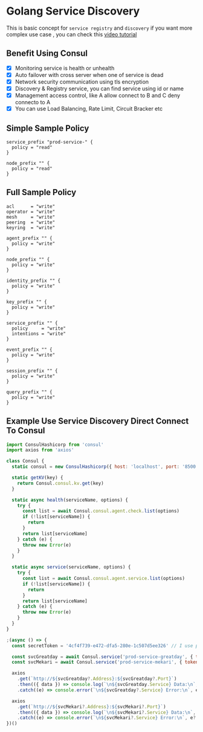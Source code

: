 # Golang Service Discovery

This is basic concept for `service registry` and `discovery` if you want more complex use case , you can check this [video tutorial](https://www.youtube.com/watch?v=s3I1kKKfjtQ) 

## Benefit Using Consul

- [X] Monitoring service is health or unhealth 
- [X] Auto failover with cross server when one of service is dead 
- [X] Network security communication using tls encryption
- [X] Discovery & Registry service, you can find service using id or name
- [x] Management access control, like A allow connect to B and C deny connecto to A 
- [X] You can use Load Balancing, Rate Limit, Circuit Bracker etc

## Simple Sample Policy

```hcl
service_prefix "prod-service-" {
  policy = "read"
}

node_prefix "" {
  policy = "read"
}
```

## Full Sample Policy

```hcl
acl      = "write"
operator = "write"
mesh     = "write"
peering  = "write"
keyring  = "write"

agent_prefix "" {
  policy = "write"
}

node_prefix "" {
  policy = "write"
}

identity_prefix "" {
  policy = "write"
}

key_prefix "" {
  policy = "write"
}

service_prefix "" {
  policy     = "write"
  intentions = "write"
}

event_prefix "" {
  policy = "write"
}

session_prefix "" {
  policy = "write"
}

query_prefix "" {
  policy = "write"
}
```

## Example Use Service Discovery Direct Connect To Consul


```js
import ConsulHashicorp from 'consul'
import axios from 'axios'

class Consul {
  static consul = new ConsulHashicorp({ host: 'localhost', port: '8500', secure: false })

  static getKV(key) {
    return Consul.consul.kv.get(key)
  }

  static async health(serviceName, options) {
    try {
      const list = await Consul.consul.agent.check.list(options)
      if (!list[serviceName]) {
        return
      }
      return list[serviceName]
    } catch (e) {
      throw new Error(e)
    }
  }

  static async service(serviceName, options) {
    try {
      const list = await Consul.consul.agent.service.list(options)
      if (!list[serviceName]) {
        return
      }
      return list[serviceName]
    } catch (e) {
      throw new Error(e)
    }
  }
}

;(async () => {
  const secretToken = '4cf4f739-e472-dfa5-280e-1c507d5ee326' // I use production secret token

  const svcGreatday = await Consul.service('prod-service-greatday', { token: secretToken })
  const svcMekari = await Consul.service('prod-service-mekari', { token: secretToken })

  axios
    .get(`http://${svcGreatday?.Address}:${svcGreatday?.Port}`)
    .then(({ data }) => console.log(`\n${svcGreatday.Service} Data:\n`, data))
    .catch((e) => console.error(`\n${svcGreatday?.Service} Error:\n`, e?.message || e.cause?.code))

  axios
    .get(`http://${svcMekari?.Address}:${svcMekari?.Port}`)
    .then(({ data }) => console.log(`\n${svcMekari?.Service} Data:\n`, data))
    .catch((e) => console.error(`\n${svcMekari?.Service} Error:\n`, e?.message || e.cause?.code))
})()

```
